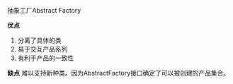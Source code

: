 抽象工厂Abstract Factory

**优点**
1. 分离了具体的类
2. 易于交互产品系列
3. 有利于产品的一致性
 
**缺点**
难以支持新种类。因为AbstractFactory接口确定了可以被创建的产品集合。

